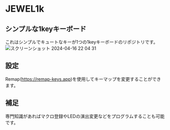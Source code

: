 # JEWEL1k

## シンプルな1keyキーボード
これはシンプルでキュートなキーが1つの1keyキーボードのリポジトリです。
![スクリーンショット 2024-04-16 22 04 31](https://github.com/fooping-tech/JEWEL1k/assets/4471301/9542fb44-82ba-4e03-a5d2-f8069359e2b3)


## 設定
Remap(https://remap-keys.app)を使用してキーマップを変更することができます。

## 補足
専門知識があればマクロ登録やLEDの演出変更などをプログラムすることも可能です。
